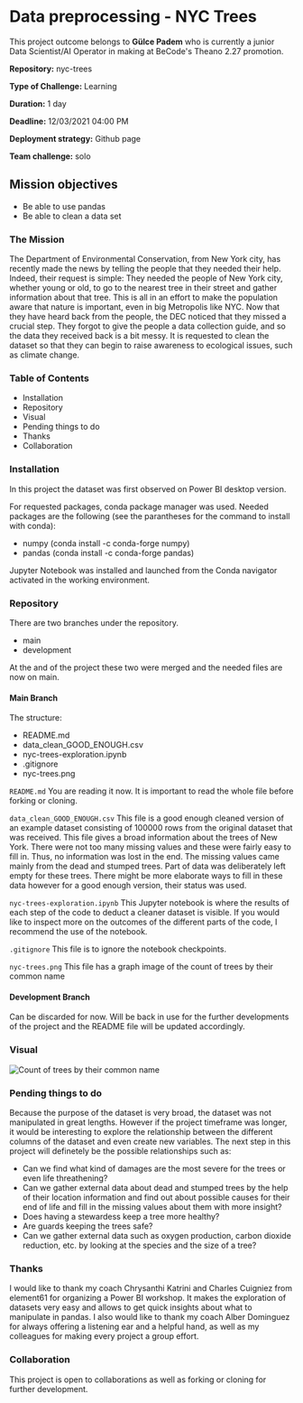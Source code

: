 # Data preprocessing - NYC Trees

This project outcome belongs to **Gülce Padem** who is currently a junior Data Scientist/AI Operator in making at BeCode's Theano 2.27 promotion.

**Repository:** nyc-trees

**Type of Challenge:** Learning

**Duration:** 1 day

**Deadline:** 12/03/2021 04:00 PM

**Deployment strategy:** Github page

**Team challenge:** solo

## Mission objectives

* Be able to use pandas
* Be able to clean a data set

### The Mission

The Department of Environmental Conservation, from New York city, has recently made the news by telling the people that they needed their help. Indeed, their request is simple: They needed the people of New York city, whether young or old, to go to the nearest tree in their street and gather information about that tree. This is all in an effort to make the population aware that nature is important, even in big Metropolis like NYC. Now that they have heard back from the people, the DEC noticed that they missed a crucial step. They forgot to give the people a data collection guide, and so the data they received back is a bit messy. It is requested to clean the dataset so that they can begin to raise awareness to ecological issues, such as climate change.

### Table of Contents

* Installation
* Repository
* Visual
* Pending things to do
* Thanks
* Collaboration

### Installation

In this project the dataset was first observed on Power BI desktop version.

For requested packages, conda package manager was used. Needed packages are the following (see the parantheses for the command to install with conda):

* numpy (conda install -c conda-forge numpy)
* pandas (conda install -c conda-forge pandas)

Jupyter Notebook was installed and launched from the Conda navigator activated in the working environment.

### Repository

There are two branches under the repository.

* main
* development

At the and of the project these two were merged and the needed files are now on main.

#### Main Branch

The structure:

* README.md
* data_clean_GOOD_ENOUGH.csv
* nyc-trees-exploration.ipynb
* .gitignore
* nyc-trees.png

`README.md`
You are reading it now. It is important to read the whole file before forking or cloning.

`data_clean_GOOD_ENOUGH.csv`
This file is a good enough cleaned version of an example dataset consisting of 100000 rows from the original dataset that was received. This file gives a broad information about the trees of New York. There were not too many missing values and these were fairly easy to fill in. Thus, no information was lost in the end. The missing values came mainly from the dead and stumped trees. Part of data was deliberately left empty for these trees. There might be more elaborate ways to fill in these data however for a good enough version, their status was used.

`nyc-trees-exploration.ipynb`
This Jupyter notebook is where the results of each step of the code to deduct a cleaner dataset is visible. If you would like to inspect more on the outcomes of the different parts of the code, I recommend the use of the notebook.

`.gitignore`
This file is to ignore the notebook checkpoints.

`nyc-trees.png`
This file has a graph image of the count of trees by their common name


#### Development Branch

Can be discarded for now. Will be back in use for the further developments of the project and the README file will be updated accordingly.

### Visual

![Count of trees by their common name](nyc-trees.png)

### Pending things to do

Because the purpose of the dataset is very broad, the dataset was not manipulated in great lengths. However if the project timeframe was longer, it would be interesting to explore the relationship between the different columns of the dataset and even create new variables. The next step in this project will definetely be the possible relationships such as:

* Can we find what kind of damages are the most severe for the trees or even life threathening?
* Can we gather external data about dead and stumped trees by the help of their location information and find out about possible causes for their end of life and fill in the missing values about them with more insight?
* Does having a stewardess keep a tree more healthy?
* Are guards keeping the trees safe?
* Can we gather external data such as oxygen production, carbon dioxide reduction, etc. by looking at the species and the size of a tree?

### Thanks

I would like to thank my coach Chrysanthi Katrini and Charles Cuigniez from element61 for organizing a Power BI workshop. It makes the exploration of datasets very easy and allows to get quick insights about what to manipulate in pandas. I also would like to thank my coach Alber Dominguez for always offering a listening ear and a helpful hand, as well as my colleagues for making every project a group effort.

### Collaboration

This project is open to collaborations as well as forking or cloning for further development.
